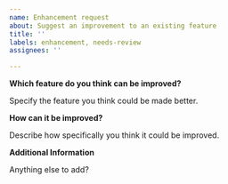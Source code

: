 ```yaml
---
name: Enhancement request
about: Suggest an improvement to an existing feature
title: ''
labels: enhancement, needs-review
assignees: ''

---
```


**Which feature do you think can be improved?**

Specify the feature you think could be made better.

**How can it be improved?**

Describe how specifically you think it could be improved.

**Additional Information**

Anything else to add?

